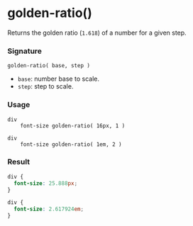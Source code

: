 # golden-ratio()

Returns the golden ratio (`1.618`) of a number for a given step.  

### Signature

`golden-ratio( base, step )`

* `base`: number base to scale.
* `step`: step to scale.

### Usage

```stylus
div
    font-size golden-ratio( 16px, 1 )
        
div
    font-size golden-ratio( 1em, 2 )
```

### Result

```css
div {
  font-size: 25.888px;
}

div {
  font-size: 2.617924em;
}
```
